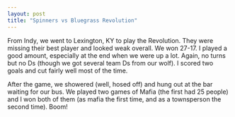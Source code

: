 ```yaml
---
layout: post
title: "Spinners vs Bluegrass Revolution"
---
```


From Indy, we went to Lexington, KY to play the Revolution. They were missing their best player and looked weak overall. We won 27-17. I played a good amount, especially at the end when we were up a lot. Again, no turns but no Ds (though we got several team Ds from our wolf). I scored two goals and cut fairly well most of the time.

After the game, we showered (well, hosed off) and hung out at the bar waiting for our bus. We played two games of Mafia (the first had 25 people) and I won both of them (as mafia the first time, and as a townsperson the second time). Boom!
